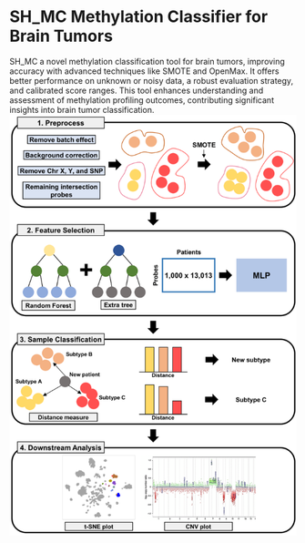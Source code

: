 # SH_MC Methylation Classifier for Brain Tumors

SH_MC a novel methylation classification tool for brain tumors, improving accuracy with advanced techniques like SMOTE and OpenMax. It offers better performance on unknown or noisy data, a robust evaluation strategy, and calibrated score ranges. This tool enhances understanding and assessment of methylation profiling outcomes, contributing significant insights into brain tumor classification.
![workflow](https://github.com/jaeminjj/OS_MC/blob/main/Figures/workflow.tif)
